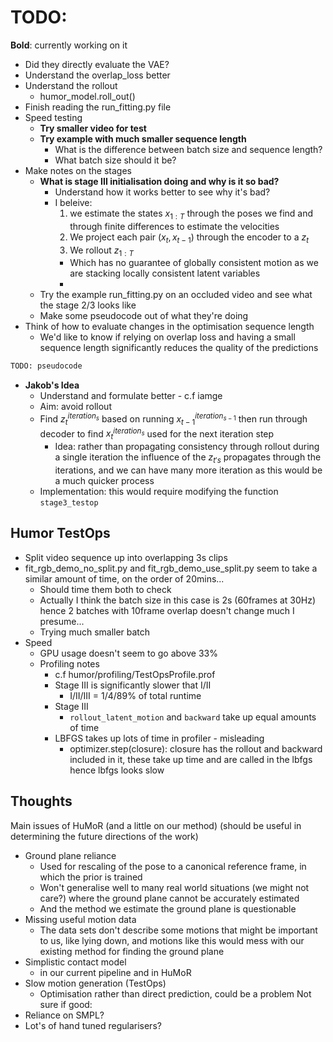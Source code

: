 

# TODO: 
**Bold**: currently working on it
- Did they directly evaluate the VAE?
- Understand the overlap_loss better
- Understand the rollout
    - humor_model.roll_out()
- Finish reading the run_fitting.py file
- Speed testing
    - **Try smaller video for test**
    - **Try example with much smaller sequence length**
        - What is the difference between batch size and sequence length?
        - What batch size should it be?
- Make notes on the stages
    - **What is stage III initialisation doing and why is it so bad?**
        - Understand how it works better to see why it's bad?
        - I beleive:
            1. we estimate the states $x_{1:T}$ through the poses we find and through finite differences to estimate the velocities
            2. We project each pair $(x_t, x_{t-1})$ through the encoder to a $z_t$
            3. We rollout $z_{1:T}$
            - Which has no guarantee of globally consistent motion as we are stacking locally consistent latent variables
            - 
    - Try the example run_fitting.py on an occluded video and see what the stage 2/3 looks like 
    - Make some pseudocode out of what they're doing
- Think of how to evaluate changes in the optimisation sequence length
    - We'd like to know if relying on overlap loss and having a small sequence length significantly reduces the quality of the predictions
```python
TODO: pseudocode
```
- **Jakob's Idea**
    - Understand and formulate better - c.f iamge
    - Aim: avoid rollout
    - Find $z_{t}^{iteration_{s}}$ based on running $x_{t-1}^{iteration_{s-1}}$ then run through decoder to find $x_{t}^{iteration_{s}}$ used for the next iteration step
        - Idea: rather than propagating consistency through rollout during a single iteration the influence of the $z_{t's}$ propagates through the iterations, and we can have many more iteration as this would be a much quicker process
    - Implementation: this would require modifying the function ```stage3_testop```


## Humor TestOps
- Split video sequence up into overlapping 3s clips
- fit_rgb_demo_no_split.py and fit_rgb_demo_use_split.py seem to take a similar amount of time, on the order of 20mins...
    - Should time them both to check
    - Actually I think the batch size in this case is 2s (60frames at 30Hz) hence 2 batches with 10frame overlap doesn't change much I presume...
    - Trying much smaller batch
- Speed
    - GPU usage doesn't seem to go above 33%
    - Profiling notes
        - c.f humor/profiling/TestOpsProfile.prof
        - Stage III is significantly slower that I/II
            - I/II/III = 1/4/89% of total runtime
        - Stage III
            - ```rollout_latent_motion``` and ```backward``` take up equal amounts of time
        - LBFGS takes up lots of time in profiler - misleading
            - optimizer.step(closure): closure has the rollout and backward included in it, these take up time and are called in the lbfgs hence lbfgs looks slow



## Thoughts
Main issues of HuMoR (and a little on our method) (should be useful in determining the future directions of the work)
- Ground plane reliance 
    - Used for rescaling of the pose to a canonical reference frame, in which the prior is trained
    - Won't generalise well to many real world situations (we might not care?) where the ground plane cannot be accurately estimated
    - And the method we estimate the ground plane is questionable
- Missing useful motion data
    - The data sets don't describe some motions that might be important to us, like lying down, and motions like this would mess with our existing method for finding the ground plane
- Simplistic contact model
    - in our current pipeline and in HuMoR
- Slow motion generation (TestOps)
    - Optimisation rather than direct prediction, could be a problem
Not sure if good:
- Reliance on SMPL?
- Lot's of hand tuned regularisers?